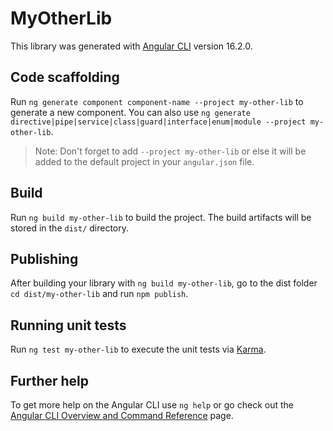 # MyOtherLib

This library was generated with [Angular CLI](https://github.com/angular/angular-cli) version 16.2.0.

## Code scaffolding

Run `ng generate component component-name --project my-other-lib` to generate a new component. You can also use `ng generate directive|pipe|service|class|guard|interface|enum|module --project my-other-lib`.
> Note: Don't forget to add `--project my-other-lib` or else it will be added to the default project in your `angular.json` file. 

## Build

Run `ng build my-other-lib` to build the project. The build artifacts will be stored in the `dist/` directory.

## Publishing

After building your library with `ng build my-other-lib`, go to the dist folder `cd dist/my-other-lib` and run `npm publish`.

## Running unit tests

Run `ng test my-other-lib` to execute the unit tests via [Karma](https://karma-runner.github.io).

## Further help

To get more help on the Angular CLI use `ng help` or go check out the [Angular CLI Overview and Command Reference](https://angular.io/cli) page.
